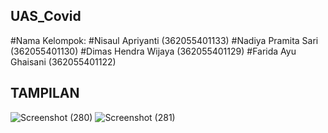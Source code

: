 ## UAS_Covid
#Nama Kelompok:
#Nisaul Apriyanti      (362055401133)
#Nadiya Pramita Sari   (362055401130)
#Dimas Hendra Wijaya   (362055401129)
#Farida Ayu Ghaisani   (362055401122)

## TAMPILAN

![Screenshot (280)](https://user-images.githubusercontent.com/100395850/158177433-ec1f5eda-da82-45fc-85ff-66884ae67f60.png)
![Screenshot (281)](https://user-images.githubusercontent.com/100395850/158177555-36eb5abe-680f-4b0a-b556-c6f5de4c3841.png)

